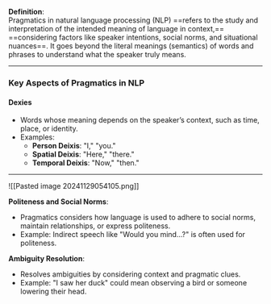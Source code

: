 

**Definition**:  
Pragmatics in natural language processing (NLP) ==refers to the study and interpretation of the intended meaning of language in context,== ==considering factors like speaker intentions, social norms, and situational nuances==. It goes beyond the literal meanings (semantics) of words and phrases to understand what the speaker truly means.

---

### **Key Aspects of Pragmatics in NLP**
#### Dexies

- Words whose meaning depends on the speaker’s context, such as time, place, or identity.
- Examples:
    - **Person Deixis**: "I," "you."
    - **Spatial Deixis**: "Here," "there."
    - **Temporal Deixis**: "Now," "then."

---

![[Pasted image 20241129054105.png]]

**Politeness and Social Norms**:

- Pragmatics considers how language is used to adhere to social norms, maintain relationships, or express politeness.
- Example: Indirect speech like "Would you mind...?" is often used for politeness.


**Ambiguity Resolution**:

- Resolves ambiguities by considering context and pragmatic clues.
- Example: "I saw her duck" could mean observing a bird or someone lowering their head.